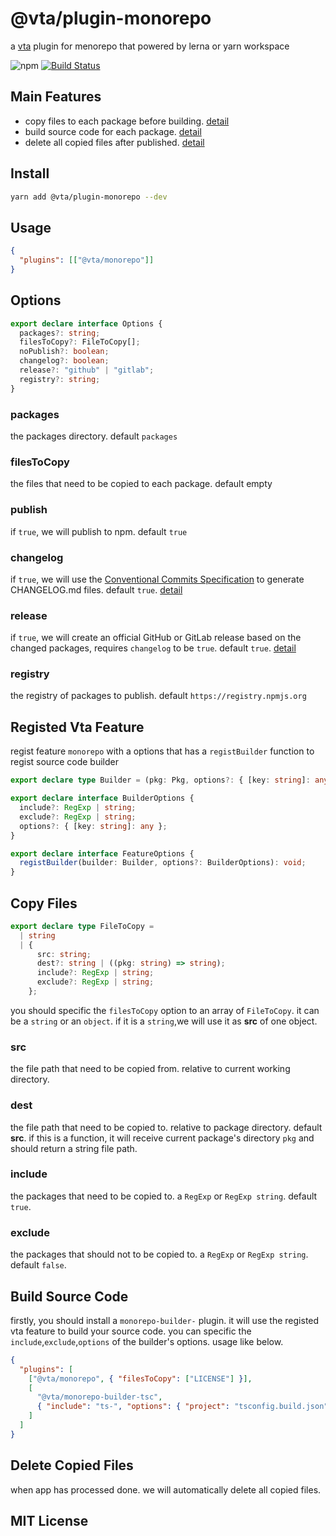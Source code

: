 # @vta/plugin-monorepo

a [vta](https://github.com/vta-js/vta) plugin for menorepo that powered by lerna or yarn workspace

![npm](https://img.shields.io/npm/v/@vta/plugin-monorepo) [![Build Status](https://travis-ci.com/vta-js/vta.svg?branch=master)](https://travis-ci.com/vta-js/vta)

## Main Features

- copy files to each package before building. [detail](#copy-files)
- build source code for each package. [detail](#build-source-code)
- delete all copied files after published. [detail](#delete-copied-files)

## Install

```bash
yarn add @vta/plugin-monorepo --dev
```

## Usage

```json
{
  "plugins": [["@vta/monorepo"]]
}
```

## Options

```typescript
export declare interface Options {
  packages?: string;
  filesToCopy?: FileToCopy[];
  noPublish?: boolean;
  changelog?: boolean;
  release?: "github" | "gitlab";
  registry?: string;
}
```

### packages

the packages directory. default `packages`

### filesToCopy

the files that need to be copied to each package. default empty

### publish

if `true`, we will publish to npm. default `true`

### changelog

if `true`, we will use the [Conventional Commits Specification](https://conventionalcommits.org/) to generate CHANGELOG.md files. default `true`. [detail](https://github.com/lerna/lerna/tree/master/commands/version#--conventional-commits)

### release

if `true`, we will create an official GitHub or GitLab release based on the changed packages, requires `changelog` to be `true`. default `true`. [detail](https://github.com/lerna/lerna/tree/master/commands/version#--create-release-type)

### registry

the registry of packages to publish. default `https://registry.npmjs.org`

## Registed Vta Feature

regist feature `monorepo` with a options that has a `registBuilder` function to regist source code builder

```typescript
export declare type Builder = (pkg: Pkg, options?: { [key: string]: any }) => Promise<Error>;

export declare interface BuilderOptions {
  include?: RegExp | string;
  exclude?: RegExp | string;
  options?: { [key: string]: any };
}

export declare interface FeatureOptions {
  registBuilder(builder: Builder, options?: BuilderOptions): void;
}
```

## Copy Files

```typescript
export declare type FileToCopy =
  | string
  | {
      src: string;
      dest?: string | ((pkg: string) => string);
      include?: RegExp | string;
      exclude?: RegExp | string;
    };
```

you should specific the `filesToCopy` option to an array of `FileToCopy`. it can be a `string` or an `object`. if it is a `string`,we will use it as **src** of one object.

### src

the file path that need to be copied from. relative to current working directory.

### dest

the file path that need to be copied to. relative to package directory. default **src**. if this is a function, it will receive current package's directory `pkg` and should return a string file path.

### include

the packages that need to be copied to. a `RegExp` or `RegExp string`. default `true`.

### exclude

the packages that should not to be copied to. a `RegExp` or `RegExp string`. default `false`.

## Build Source Code

firstly, you should install a `monorepo-builder-` plugin. it will use the registed vta feature to build your source code. you can specific the `include`,`exclude`,`options` of the builder's options. usage like below.

```json
{
  "plugins": [
    ["@vta/monorepo", { "filesToCopy": ["LICENSE"] }],
    [
      "@vta/monorepo-builder-tsc",
      { "include": "ts-", "options": { "project": "tsconfig.build.json" } }
    ]
  ]
}
```

## Delete Copied Files

when app has processed done. we will automatically delete all copied files.

## MIT License
